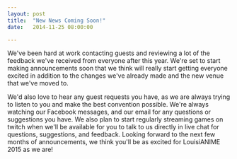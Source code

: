 ```yaml
---
layout: post
title:  "New News Coming Soon!"
date:   2014-11-25 08:00:00

---
```


We've been hard at work contacting guests and reviewing a lot of the feedback we've received from everyone after this year. We're set to start making announcements soon that we think will really start getting everyone excited in addition to the changes we've already made and the new venue that we've moved to. 

We'd also love to hear any guest requests you have, as we are always trying to listen to you and make the best convention possible. We're always watching our Facebook messages, and our email for any questions or suggestions you have. We also plan to start regularly streaming games on twitch when we'll be available for you to talk to us directly in live chat for questions, suggestions, and feedback. Looking forward to the next few months of announcements, we think you'll be as excited for LouisiANIME 2015 as we are!